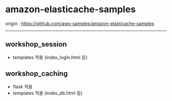 # amazon-elasticache-samples

origin : https://github.com/aws-samples/amazon-elasticache-samples

---

## workshop_session
- templates 적용 (index_login.html 등)

## workshop_caching
- flask 적용
- templates 적용 (index_db.html 등) 

